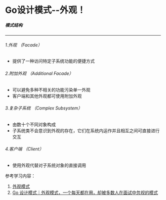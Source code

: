 # Go设计模式--外观！

##### 模式结构

---

###### 1.外观 （Facade） 
+ 提供了一种访问特定子系统功能的便捷方式
###### 2.附加外观 （Additional Facade）
+ 可以避免多种不相关的功能污染单一外观
+ 客户端和其他外观都可使用附加外观
###### 3.复杂子系统 （Complex Subsystem）
+ 由数十个不同对象构成
+ 子系统类不会意识到外观的存在，它们在系统内运作并且相互之间可直接进行交互
###### 4.客户端 （Client）
+ 使用外观代替对子系统对象的直接调用


参考学习内容：
1. [外观模式](https://refactoringguru.cn/design-patterns/facade)
2. [Go 设计模式｜外观模式，一个每天都在用，却被多数人在面试中忽视的模式](https://mp.weixin.qq.com/s?__biz=MzUzNTY5MzU2MA==&mid=2247497560&idx=1&sn=c3a8f8bc5e8d7748eb16d60a242369f2&scene=21#wechat_redirect)